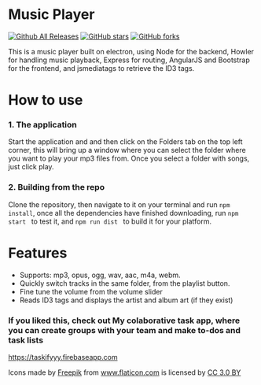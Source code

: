 # Music Player

[![Github All Releases](https://img.shields.io/github/downloads/Aveek-Saha/MusicPlayer/total.svg?style=for-the-badge)](https://github.com/Aveek-Saha/MusicPlayer) [![GitHub stars](https://img.shields.io/github/stars/Aveek-Saha/MusicPlayer.svg?style=for-the-badge)](https://github.com/Aveek-Saha/MusicPlayer/stargazers)  [![GitHub forks](https://img.shields.io/github/forks/Aveek-Saha/MusicPlayer.svg?style=for-the-badge)](https://github.com/Aveek-Saha/MusicPlayer/network)




This is a music player built on electron, using Node for the backend, Howler for handling music playback, Express for routing, AngularJS and Bootstrap for the frontend, and jsmediatags to retrieve the ID3 tags.

# How to use
### 1. The application
Start the application and and then click on the Folders tab on the top left corner, this will bring up a window where you can select the folder where you want to play your mp3 files from. 
Once you select a folder with songs, just click play.
### 2. Building from the repo
Clone the repository, then navigate to it on your terminal and run ```npm install```, once all the dependencies have finished downloading, run ```npm start ``` to test it, and ```npm run dist ``` to build it for your platform.


# Features
<ul>
  <li>Supports: mp3, opus, ogg, wav, aac, m4a, webm.</li>
  <li>Quickly switch tracks in the same folder, from the playlist button.</li>
  <li>Fine tune the volume from the volume slider</li>
  <li>Reads ID3 tags and displays the artist and album art (if they exist)</li>
</ul>

### If you liked this, check out My colaborative task app, where you can create groups with your team and make to-dos and task lists
https://taskifyyy.firebaseapp.com


<div>Icons made by <a href="http://www.freepik.com" title="Freepik">Freepik</a> from <a href="https://www.flaticon.com/" title="Flaticon">www.flaticon.com</a> is licensed by <a href="http://creativecommons.org/licenses/by/3.0/" title="Creative Commons BY 3.0" target="_blank">CC 3.0 BY</a></div>
